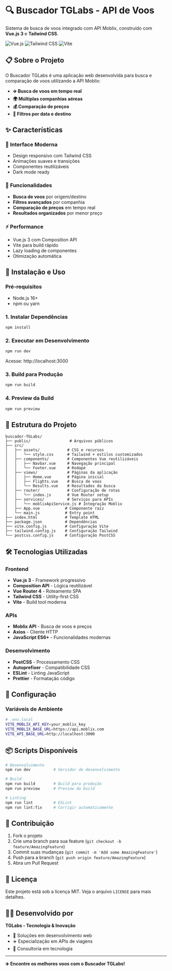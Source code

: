 # 🔍 Buscador TGLabs - API de Voos

Sistema de busca de voos integrado com API Moblix, construído com **Vue.js 3** e **Tailwind CSS**.

![Vue.js](https://img.shields.io/badge/Vue.js-3.4.0-4FC08D?style=for-the-badge&logo=vue.js&logoColor=white)
![Tailwind CSS](https://img.shields.io/badge/Tailwind_CSS-3.4.0-38B2AC?style=for-the-badge&logo=tailwind-css&logoColor=white)
![Vite](https://img.shields.io/badge/Vite-5.0.0-646CFF?style=for-the-badge&logo=vite&logoColor=white)

## 📋 **Sobre o Projeto**

O Buscador TGLabs é uma aplicação web desenvolvida para busca e comparação de voos utilizando a API Moblix:

- **✈️ Busca de voos em tempo real**
- **🌍 Múltiplas companhias aéreas**
- **💰 Comparação de preços**
- **📅 Filtros por data e destino**

## ✨ **Características**

### 🎨 **Interface Moderna**
- Design responsivo com Tailwind CSS
- Animações suaves e transições
- Componentes reutilizáveis
- Dark mode ready

### 🔧 **Funcionalidades**
- **Busca de voos** por origem/destino
- **Filtros avançados** por companhia
- **Comparação de preços** em tempo real
- **Resultados organizados** por menor preço

### ⚡ **Performance**
- Vue.js 3 com Composition API
- Vite para build rápido
- Lazy loading de componentes
- Otimização automática

## 🚀 **Instalação e Uso**

### **Pré-requisitos**
- Node.js 16+ 
- npm ou yarn

### **1. Instalar Dependências**
```bash
npm install
```

### **2. Executar em Desenvolvimento**
```bash
npm run dev
```
Acesse: http://localhost:3000

### **3. Build para Produção**
```bash
npm run build
```

### **4. Preview da Build**
```bash
npm run preview
```

## 📁 **Estrutura do Projeto**

```
buscador-TGLabs/
├── public/                 # Arquivos públicos
├── src/
│   ├── assets/            # CSS e recursos
│   │   └── style.css      # Tailwind + estilos customizados
│   ├── components/        # Componentes Vue reutilizáveis
│   │   ├── Navbar.vue     # Navegação principal
│   │   └── Footer.vue     # Rodapé
│   ├── views/             # Páginas da aplicação
│   │   ├── Home.vue       # Página inicial
│   │   ├── Flights.vue    # Busca de voos
│   │   └── Results.vue    # Resultados da busca
│   ├── router/            # Configuração de rotas
│   │   └── index.js       # Vue Router setup
│   ├── services/          # Serviços para APIs
│   │   └── moblixApiService.js # Integração Moblix
│   ├── App.vue           # Componente raiz
│   └── main.js           # Entry point
├── index.html            # Template HTML
├── package.json          # Dependências
├── vite.config.js        # Configuração Vite
├── tailwind.config.js    # Configuração Tailwind
└── postcss.config.js     # Configuração PostCSS
```

## 🛠️ **Tecnologias Utilizadas**

### **Frontend**
- **Vue.js 3** - Framework progressivo
- **Composition API** - Lógica reutilizável
- **Vue Router 4** - Roteamento SPA
- **Tailwind CSS** - Utility-first CSS
- **Vite** - Build tool moderna

### **APIs**
- **Moblix API** - Busca de voos e preços
- **Axios** - Cliente HTTP
- **JavaScript ES6+** - Funcionalidades modernas

### **Desenvolvimento**
- **PostCSS** - Processamento CSS
- **Autoprefixer** - Compatibilidade CSS
- **ESLint** - Linting JavaScript
- **Prettier** - Formatação código

## 🔧 **Configuração**

### **Variáveis de Ambiente**
```bash
# .env.local
VITE_MOBLIX_API_KEY=your_moblix_key
VITE_MOBLIX_BASE_URL=https://api.moblix.com
VITE_API_BASE_URL=http://localhost:3000
```

## 📦 **Scripts Disponíveis**

```bash
# Desenvolvimento
npm run dev          # Servidor de desenvolvimento

# Build
npm run build        # Build para produção
npm run preview      # Preview da build

# Linting
npm run lint         # ESLint
npm run lint:fix     # Corrigir automaticamente
```

## 🤝 **Contribuição**

1. Fork o projeto
2. Crie uma branch para sua feature (`git checkout -b feature/AmazingFeature`)
3. Commit suas mudanças (`git commit -m 'Add some AmazingFeature'`)
4. Push para a branch (`git push origin feature/AmazingFeature`)
5. Abra um Pull Request

## 📄 **Licença**

Este projeto está sob a licença MIT. Veja o arquivo `LICENSE` para mais detalhes.

## 👨‍💻 **Desenvolvido por**

**TGLabs - Tecnologia & Inovação**
- 🚀 Soluções em desenvolvimento web
- ✈️ Especialização em APIs de viagens
- 💼 Consultoria em tecnologia

---

**✈️ Encontre os melhores voos com o Buscador TGLabs!**

